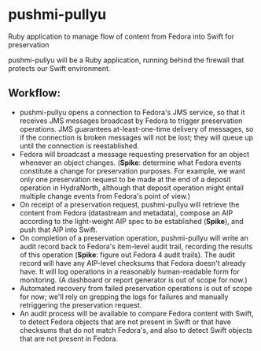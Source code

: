 # pushmi-pullyu
Ruby application to manage flow of content from Fedora into Swift for preservation

pushmi-pullyu will be a Ruby application, running behind the firewall that protects our Swift environment.

## Workflow:

- pushmi-pullyu opens a connection to Fedora's JMS service, so that it receives JMS messages broadcast by Fedora to trigger preservation operations. JMS guarantees at-least-one-time delivery of messages, so if the connection is broken messages will not be lost; they will queue up until the connection is reestablished.
- Fedora will broadcast a message requesting preservation for an object whenever an object changes. (**Spike**: determine what Fedora events constitute a change for preservation purposes. For example, we want only one preservation request to be made at the end of a deposit operation in HydraNorth, although that deposit operation might entail multiple change events from Fedora's point of view.)
- On receipt of a preservation request, pushmi-pullyu will retrieve the content from Fedora (datastream and metadata), compose an AIP according to the light-weight AIP spec to be established (**Spike**), and push that AIP into Swift. 
- On completion of a preservation operation, pushmi-pullyu will write an audit record back to Fedora's item-level audit trail, recording the results of this operation (**Spike**: figure out Fedora 4 audit trails). The audit record will have any AIP-level checksums that Fedora doesn't already have. It will log operations in a reasonably human-readable form for monitoring. (A dashboard or report generator is out of scope for now.)
- Automated recovery from failed preservation operations is out of scope for now; we'll rely on grepping the logs for failures and manually retriggering the preservation request.
- An audit process will be available to compare Fedora content with Swift, to detect Fedora objects that are not present in Swift or that have checksums that do not match Fedora's, and also to detect Swift objects that are not present in Fedora.


